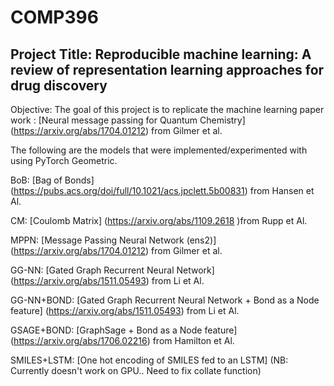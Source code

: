 # COMP396

## Project Title: Reproducible machine learning: A review of representation learning approaches for drug discovery

Objective: The goal  of this project is to replicate the machine learning paper work : 
[Neural message passing for Quantum Chemistry] (https://arxiv.org/abs/1704.01212) from Gilmer et al. 

The following are the models that were implemented/experimented with using PyTorch Geometric.


BoB:
     [Bag of Bonds] (https://pubs.acs.org/doi/full/10.1021/acs.jpclett.5b00831) from Hansen et Al. 


CM:
    [Coulomb Matrix] (https://arxiv.org/abs/1109.2618 )from Rupp et Al.
    
     
MPPN: 
    [Message Passing Neural Network (ens2)] (https://arxiv.org/abs/1704.01212) from Gilmer et al. 

     
GG-NN: 
      [Gated Graph Recurrent Neural Network] (https://arxiv.org/abs/1511.05493) from Li et Al.
      
     
GG-NN+BOND: 
      [Gated Graph Recurrent Neural Network + Bond as a Node feature] (https://arxiv.org/abs/1511.05493) from Li et Al.
      
     
GSAGE+BOND: 
     [GraphSage + Bond as a Node feature]  (https://arxiv.org/abs/1706.02216) from Hamilton et Al.             

SMILES+LSTM: 
      [One hot encoding of SMILES fed to an LSTM] (NB: Currently doesn't work on GPU.. Need to fix collate function)      
      
